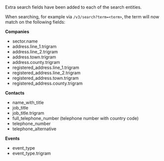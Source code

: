 Extra search fields have been added to each of the search entities.

When searching, for example via `/v3/search?term=<term>`, the term will now match on the following fields:

**Companies**

- sector.name
- address.line_1.trigram
- address.line_2.trigram
- address.town.trigram
- address.county.trigram
- registered_address.line_1.trigram
- registered_address.line_2.trigram
- registered_address.town.trigram
- registered_address.county.trigram

**Contacts**

- name_with_title
- job_title
- job_title.trigram
- full_telephone_number (telephone number with country code)
- telephone_number
- telephone_alternative

**Events**

- event_type
- event_type.trigram
